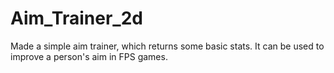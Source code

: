 # Aim_Trainer_2d
Made a simple aim trainer, which returns some basic stats. It can be used to improve a person's aim in FPS games.
